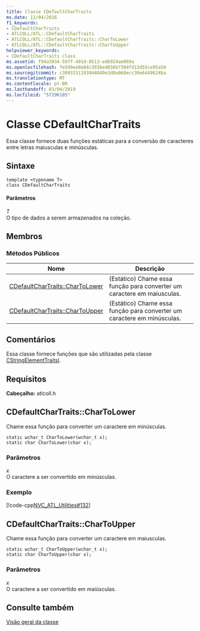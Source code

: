 ```yaml
---
title: Classe CDefaultCharTraits
ms.date: 11/04/2016
f1_keywords:
- CDefaultCharTraits
- ATLCOLL/ATL::CDefaultCharTraits
- ATLCOLL/ATL::CDefaultCharTraits::CharToLower
- ATLCOLL/ATL::CDefaultCharTraits::CharToUpper
helpviewer_keywords:
- CDefaultCharTraits class
ms.assetid: f94a3934-597f-401d-8513-ed6924ae069a
ms.openlocfilehash: fe599ee0e84c393bed656b7304fd13d55ce95a50
ms.sourcegitcommit: c3093251193944840e3d0a068ecc30e6449624ba
ms.translationtype: MT
ms.contentlocale: pt-BR
ms.lasthandoff: 03/04/2019
ms.locfileid: "57296105"
---
```

# <a name="cdefaultchartraits-class"></a>Classe CDefaultCharTraits

Essa classe fornece duas funções estáticas para a conversão de caracteres entre letras maiusculas e minúsculas.

## <a name="syntax"></a>Sintaxe

```
template <typename T>
class CDefaultCharTraits
```

#### <a name="parameters"></a>Parâmetros

*T*<br/>
O tipo de dados a serem armazenados na coleção.

## <a name="members"></a>Membros

### <a name="public-methods"></a>Métodos Públicos

|Nome|Descrição|
|----------|-----------------|
|[CDefaultCharTraits::CharToLower](#chartolower)|(Estático) Chame essa função para converter um caractere em maiusculas.|
|[CDefaultCharTraits::CharToUpper](#chartoupper)|(Estático) Chame essa função para converter um caractere em minúsculas.|

## <a name="remarks"></a>Comentários

Essa classe fornece funções que são utilizadas pela classe [CStringElementTraitsI](../../atl/reference/cstringelementtraitsi-class.md).

## <a name="requirements"></a>Requisitos

**Cabeçalho:** atlcoll.h

##  <a name="chartolower"></a>  CDefaultCharTraits::CharToLower

Chame essa função para converter um caractere em minúsculas.

```
static wchar_t CharToLower(wchar_t x);
static char CharToLower(char x);
```

### <a name="parameters"></a>Parâmetros

*x*<br/>
O caractere a ser convertido em minúsculas.

### <a name="example"></a>Exemplo

[!code-cpp[NVC_ATL_Utilities#132](../../atl/codesnippet/cpp/cdefaultchartraits-class_1.cpp)]

##  <a name="chartoupper"></a>  CDefaultCharTraits::CharToUpper

Chame essa função para converter um caractere em maiusculas.

```
static wchar_t CharToUpper(wchar_t x);
static char CharToUpper(char x);
```

### <a name="parameters"></a>Parâmetros

*x*<br/>
O caractere a ser convertido em maiúsculas.

## <a name="see-also"></a>Consulte também

[Visão geral da classe](../../atl/atl-class-overview.md)
